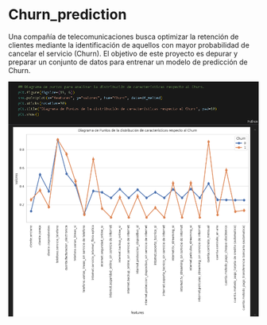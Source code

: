 # Churn_prediction
Una compañía de telecomunicaciones busca optimizar la retención de clientes mediante la identificación de aquellos con mayor probabilidad de cancelar el servicio (Churn). El objetivo de este proyecto es depurar y preparar un conjunto de datos para entrenar un modelo de predicción de Churn.

![](https://github.com/juanmijael-salazar/Churn_prediction/blob/main/images/Captura%20de%20pantalla%202025-01-05%20200752.png)
